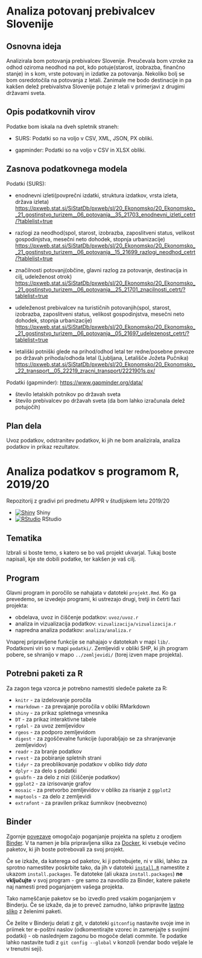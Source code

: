 # Analiza potovanj prebivalcev Slovenije

## Osnovna ideja
Analizirala bom potovanja prebivalcev Slovenije. Preučevala bom vzroke za odhod oziroma neodhod na pot, kdo potuje(starost, izobrazba, finančno stanje) in s kom, vrste potovanj in izdatke za potovanja.
Nekoliko bolj se bom osredotočila na potovanja z letali. Zanimale me bodo destinacije in pa kakšen delež prebivalstva Slovenije potuje z letali v primerjavi z drugimi državami sveta.

## Opis podatkovnih virov
Podatke bom iskala na dveh spletnik straneh:

* SURS:
Podatki so na voljo v CSV, XML, JSON, PX obliki.

* gapminder:
Podatki so na voljo v CSV in XLSX obliki.

## Zasnova podatkovnega modela

Podatki (SURS):
* enodnevni izleti(povprečni izdatki, struktura izdatkov, vrsta izleta, država izleta)
https://pxweb.stat.si/SiStatDb/pxweb/sl/20_Ekonomsko/20_Ekonomsko__21_gostinstvo_turizem__06_potovanja__35_21703_enodnevni_izleti_cetrt/?tablelist=true

* razlogi za neodhod(spol, starost, izobrazba, zaposlitveni status, velikost gospodinjstva, mesečni neto dohodek, stopnja urbanizacije)
https://pxweb.stat.si/SiStatDb/pxweb/sl/20_Ekonomsko/20_Ekonomsko__21_gostinstvo_turizem__06_potovanja__15_21699_razlogi_neodhod_cetrt/?tablelist=true

* značilnosti potovanj(občine, glavni razlog za potovanje, destinacija in cilj, udeleženost otrok)
https://pxweb.stat.si/SiStatDb/pxweb/sl/20_Ekonomsko/20_Ekonomsko__21_gostinstvo_turizem__06_potovanja__25_21701_znacilnosti_cetrt/?tablelist=true

* udeleženost prebivalcev na turističnih potovanjih(spol, starost, izobrazba, zaposlitveni status, velikost gospodinjstva, mesečni neto dohodek, stopnja urbanizacije)
https://pxweb.stat.si/SiStatDb/pxweb/sl/20_Ekonomsko/20_Ekonomsko__21_gostinstvo_turizem__06_potovanja__05_21697_udelezenost_cetrt/?tablelist=true

* letališki potniški glede na prihod/odhod letal ter redne/posebne prevoze po državah prihoda/odhoda letal (Ljubljana, Letališče Jožeta Pučnika)
https://pxweb.stat.si/SiStatDb/pxweb/sl/20_Ekonomsko/20_Ekonomsko__22_transport__05_22219_zracni_transport/2221901s.px/

Podatki (gapminder):
https://www.gapminder.org/data/
* število letalskih potnikov po državah sveta
* število prebivalcev po državah sveta
(da bom lahko izračunala delež potujočih)

## Plan dela
Uvoz podatkov, odstranitev podatkov, ki jih ne bom analizirala, analiza podatkov in prikaz rezultatov. 

# Analiza podatkov s programom R, 2019/20

Repozitorij z gradivi pri predmetu APPR v študijskem letu 2019/20

* [![Shiny](http://mybinder.org/badge.svg)](http://mybinder.org/v2/gh/jaanos/APPR-2019-20/master?urlpath=shiny/APPR-2019-20/projekt.Rmd) Shiny
* [![RStudio](http://mybinder.org/badge.svg)](http://mybinder.org/v2/gh/jaanos/APPR-2019-20/master?urlpath=rstudio) RStudio

## Tematika

Izbrali si boste temo, s katero se bo vaš projekt ukvarjal.
Tukaj boste napisali, kje ste dobili podatke, ter kakšen je vaš cilj.

## Program

Glavni program in poročilo se nahajata v datoteki `projekt.Rmd`.
Ko ga prevedemo, se izvedejo programi, ki ustrezajo drugi, tretji in četrti fazi projekta:

* obdelava, uvoz in čiščenje podatkov: `uvoz/uvoz.r`
* analiza in vizualizacija podatkov: `vizualizacija/vizualizacija.r`
* napredna analiza podatkov: `analiza/analiza.r`

Vnaprej pripravljene funkcije se nahajajo v datotekah v mapi `lib/`.
Podatkovni viri so v mapi `podatki/`.
Zemljevidi v obliki SHP, ki jih program pobere,
se shranijo v mapo `../zemljevidi/` (torej izven mape projekta).

## Potrebni paketi za R

Za zagon tega vzorca je potrebno namestiti sledeče pakete za R:

* `knitr` - za izdelovanje poročila
* `rmarkdown` - za prevajanje poročila v obliki RMarkdown
* `shiny` - za prikaz spletnega vmesnika
* `DT` - za prikaz interaktivne tabele
* `rgdal` - za uvoz zemljevidov
* `rgeos` - za podporo zemljevidom
* `digest` - za zgoščevalne funkcije (uporabljajo se za shranjevanje zemljevidov)
* `readr` - za branje podatkov
* `rvest` - za pobiranje spletnih strani
* `tidyr` - za preoblikovanje podatkov v obliko *tidy data*
* `dplyr` - za delo s podatki
* `gsubfn` - za delo z nizi (čiščenje podatkov)
* `ggplot2` - za izrisovanje grafov
* `mosaic` - za pretvorbo zemljevidov v obliko za risanje z `ggplot2`
* `maptools` - za delo z zemljevidi
* `extrafont` - za pravilen prikaz šumnikov (neobvezno)

## Binder

Zgornje [povezave](#analiza-podatkov-s-programom-r-201819)
omogočajo poganjanje projekta na spletu z orodjem [Binder](https://mybinder.org/).
V ta namen je bila pripravljena slika za [Docker](https://www.docker.com/),
ki vsebuje večino paketov, ki jih boste potrebovali za svoj projekt.

Če se izkaže, da katerega od paketov, ki ji potrebujete, ni v sliki,
lahko za sprotno namestitev poskrbite tako,
da jih v datoteki [`install.R`](install.R) namestite z ukazom `install.packages`.
Te datoteke (ali ukaza `install.packages`) **ne vključujte** v svoj program -
gre samo za navodilo za Binder, katere pakete naj namesti pred poganjanjem vašega projekta.

Tako nameščanje paketov se bo izvedlo pred vsakim poganjanjem v Binderju.
Če se izkaže, da je to preveč zamudno,
lahko pripravite [lastno sliko](https://github.com/jaanos/APPR-docker) z želenimi paketi.

Če želite v Binderju delati z git,
v datoteki `gitconfig` nastavite svoje ime in priimek ter e-poštni naslov
(odkomentirajte vzorec in zamenjajte s svojimi podatki) -
ob naslednjem zagonu bo mogoče delati commite.
Te podatke lahko nastavite tudi z `git config --global` v konzoli
(vendar bodo veljale le v trenutni seji).
